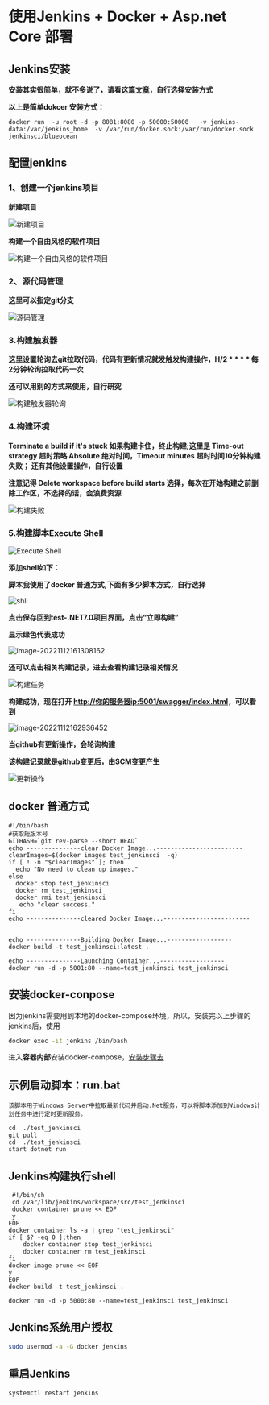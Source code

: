 # 使用Jenkins + Docker + Asp.net Core  部署

## Jenkins安装

**安装其实很简单，就不多说了，请看[这篇文章](https://www.jenkins.io/zh/doc/book/installing/)，自行选择安装方式** 

**以上是简单dokcer 安装方式：**

```shell
docker run  -u root -d -p 8081:8080 -p 50000:50000   -v jenkins-data:/var/jenkins_home  -v /var/run/docker.sock:/var/run/docker.sock   jenkinsci/blueocean
```

## 配置jenkins

### 1、创建一个jenkins项目

**新建项目**

![新建项目](./images/image-20221112144045809.png)

**构建一个自由风格的软件项目**

![构建一个自由风格的软件项目](./images/%E6%9E%84%E5%BB%BA%E4%B8%80%E4%B8%AA%E8%87%AA%E7%94%B1%E9%A3%8E%E6%A0%BC%E7%9A%84%E8%BD%AF%E4%BB%B6%E9%A1%B9%E7%9B%AE.png)

### 2、源代码管理

**这里可以指定git分支**

![源码管理](./images/image-20221112154257832.png)

### 3.构建触发器

**这里设置轮询去git拉取代码，代码有更新情况就发触发构建操作，H/2 * * * * 每2分钟轮询拉取代码一次**

**还可以用别的方式来使用，自行研究**

![构建触发器轮询](./images/image-20221112154724229.png)

### 4.构建环境

**Terminate a build if it's stuck  如果构建卡住，终止构建;这里是 Time-out strategy 超时策略 Absolute 绝对时间，Timeout minutes 超时时间10分钟构建失败； 还有其他设置操作，自行设置**

**注意记得 Delete workspace before build starts 选择，每次在开始构建之前删除工作区，不选择的话，会浪费资源**

![构建失败](images/image-20221112155935739.png)

### 5.构建脚本Execute Shell

![Execute Shell](./images/image-20221112160244938.png)



**添加shell如下：**

**脚本我使用了docker 普通方式,下面有多少脚本方式，自行选择**

![shll](./images/image-20221112160532517.png)

**点击保存回到test-.NET7.0项目界面，点击“立即构建”**

**显示绿色代表成功**

![image-20221112161308162](./images/image-20221112161308162.png)

**还可以点击相关构建记录，进去查看构建记录相关情况**

![构建任务](./images/image-20221112161640549.png)

**构建成功，现在打开 [http://你的服务器ip:5001/swagger/index.html](http://xn--ip-0p3cl7jf7fo83a16x:5001)，可以看到**

![image-20221112162936452](./images/image-20221112162936452.png)

**当github有更新操作，会轮询构建**

**该构建记录就是github变更后，由SCM变更产生**

![更新操作](./images/image-20221112162053871.png)



## docker 普通方式

```shell
#!/bin/bash
#获取短版本号
GITHASH=`git rev-parse --short HEAD`
echo ---------------clear Docker Image...------------------------
clearImages=$(docker images test_jenkinsci  -q)
if [ ! -n "$clearImages" ]; then
  echo "No need to clean up images."
else
  docker stop test_jenkinsci
  docker rm test_jenkinsci
  docker rmi test_jenkinsci
   echo "clear success."
fi
echo ---------------cleared Docker Image...------------------------


echo ---------------Building Docker Image...------------------
docker build -t test_jenkinsci:latest .

echo ---------------Launching Container...------------------
docker run -d -p 5001:80 --name=test_jenkinsci test_jenkinsci

```

## 安装docker-conpose

因为jenkins需要用到本地的docker-compose环境，所以，安装完以上步骤的jenkins后，使用

```sh
docker exec -it jenkins /bin/bash
```

进入**容器内部**安装docker-compose，[安装步骤去](https://github.com/yeasy/docker_practice/blob/master/compose/install.md)

## 示例启动脚本：run.bat

```shell
该脚本用于Windows Server中拉取最新代码并启动.Net服务，可以将脚本添加到Windows计划任务中进行定时更新服务。

cd  ./test_jenkinsci
git pull
cd  ./test_jenkinsci
start dotnet run
```

## Jenkins构建执行shell

```shell
 #!/bin/sh
 cd /var/lib/jenkins/workspace/src/test_jenkinsci
 docker container prune << EOF
 y
EOF
docker container ls -a | grep "test_jenkinsci"
if [ $? -eq 0 ];then
    docker container stop test_jenkinsci
    docker container rm test_jenkinsci
fi
docker image prune << EOF
y
EOF
docker build -t test_jenkinsci .

docker run -d -p 5000:80 --name=test_jenkinsci test_jenkinsci
```

## Jenkins系统用户授权

```sh
sudo usermod -a -G docker jenkins
```

## 重启Jenkins

```shell
systemctl restart jenkins
```
